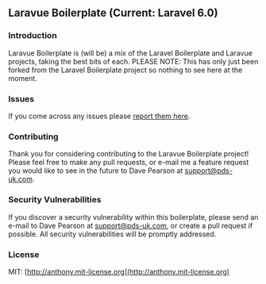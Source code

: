 ## Laravue Boilerplate (Current: Laravel 6.0)

### Introduction

Laravue Boilerplate is (will be) a mix of the Laravel Boilerplate and Laravue projects, taking the best bits of each. PLEASE NOTE: This has only just been forked from the Laravel Boilerplate project so nothing to see here at the moment.

### Issues

If you come across any issues please [report them here](https://github.com/frijj2k/laravue-boilerplate/issues).

### Contributing

Thank you for considering contributing to the Laravue Boilerplate project! Please feel free to make any pull requests, or e-mail me a feature request you would like to see in the future to Dave Pearson at support@pds-uk.com.

### Security Vulnerabilities

If you discover a security vulnerability within this boilerplate, please send an e-mail to Dave Pearson at support@pds-uk.com, or create a pull request if possible. All security vulnerabilities will be promptly addressed.

### License

MIT: [http://anthony.mit-license.org](http://anthony.mit-license.org)
